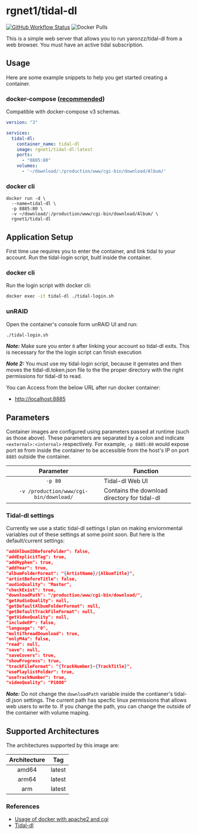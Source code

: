 # rgnet1/tidal-dl
[![GitHub Workflow Status](https://github.com/docker/buildx/workflows/build/badge.svg)](https://img.shields.io/github/workflow/status/rgnet1/tidal-dl/Build)
![Docker Pulls](https://img.shields.io/docker/pulls/rgnet1/tidal-dl)

This is a simple web server that allows you to run yaronzz/tidal-dl
from a web browser. You must have an active tidal subscription.

## Usage
Here are some example snippets to help you get started creating a container.
### docker-compose ([recommended](https://docs.linuxserver.io/general/docker-compose))

Compatible with docker-compose v3 schemas.

```yaml
version: "3"

services:
  tidal-dl:
    container_name: tidal-dl
    image: rgnet1/tidal-dl:latest
    ports:
      - "8885:80"
    volumes:
      - '~/download/:/production/www/cgi-bin/download/Album/'

```

### docker cli

```
docker run -d \
  --name=tidal-dl \
  -p 8885:80 \
  -v ~/download/:/production/www/cgi-bin/download/Album/ \
  rgnet1/tidal-dl

```
## Application Setup
First time use requires you to enter the container, and link tidal to your account. Run the tidal-login script, buitl inside the container. 

### docker cli
Run the login script with docker cli:
```bash
docker exec -it tidal-dl ./tidal-login.sh
```

### unRAID
Open the container's console form unRAID UI and run:
```bash
./tidal-login.sh
```


**_Note:_** Make sure you enter ```0``` after linking your account so tidal-dl exits. This is necessary for the
the login script can finish execution

**_Note 2:_** You must use my tidal-login script, because it genrates and then moves the tidal-dl.token.json file to the the proper directory with the
right permissions for tidal-dl to read.



You can Access from the below URL after run docker container:  

* [http://localhost:8885](http://localhost:8885)

## Parameters

Container images are configured using parameters passed at runtime (such as those above). These parameters are separated by a colon and indicate `<external>:<internal>` respectively. For example, `-p 8885:80` would expose port `80` from inside the container to be accessible from the host's IP on port `8885` outside the container.


| Parameter | Function |
| :----: | --- |
| `-p 80` | Tidal-dl Web UI |
| `-v /production/www/cgi-bin/download/` | Contains the download directory for tidal-dl |

### Tidal-dl settings
Currently we use a static tidal-dl settings I plan on making enviornmental variables out of these settings at some point soon. But here is the default/current settings:
```json
"addAlbumIDBeforeFolder": false,
"addExplicitTag": true,
"addHyphen": true,
"addYear": true,
"albumFolderFormat": "{ArtistName}/{AlbumTitle}",
"artistBeforeTitle": false,
"audioQuality": "Master",
"checkExist": true,
"downloadPath": "/production/www/cgi-bin/download/",
"getAudioQuality": null,
"getDefaultAlbumFolderFormat": null,
"getDefaultTrackFileFormat": null,
"getVideoQuality": null,
"includeEP": false,
"language": "0",
"multiThreadDownload": true,
"onlyM4a": false,
"read": null,
"save": null,
"saveCovers": true,
"showProgress": true,
"trackFileFormat": "{TrackNumber}-{TrackTitle}",
"usePlaylistFolder": true,
"useTrackNumber": true,
"videoQuality": "P1080"
```
**_Note:_** Do not change the `downloadPath` variable inside the contianer's tidal-dl.json settings. The current path has specfic linux permissions that allows web users to write to.
If you change the path, you can change the outside of the container with volume maping.


## Supported Architectures
The architectures supported by this image are:

| Architecture | Tag |
| :----: | --- |
| amd64 | latest |
| arm64  | latest |
| arm  | latest |
### References
* [Usage of docker with apache2 and cgi](https://github.com/pyohei/docker-cgi-python)
* [Tidal-dl](https://github.com/yaronzz/Tidal-Media-Downloader)
